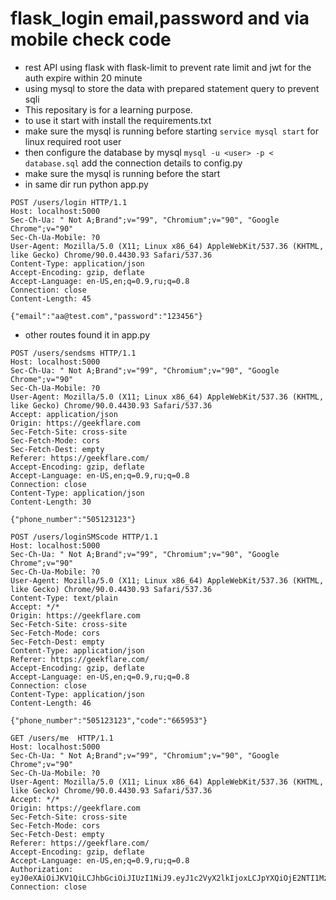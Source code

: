 # flask_login email,password and via mobile check code 
* rest API using flask with flask-limit to prevent rate limit and jwt for the auth expire within 20 minute 
* using mysql to store the data with prepared statement query to prevent sqli 
* This repositary is for a learning purpose.
* to use it start with install the requirements.txt 
* make sure the mysql is running before starting ``` service mysql start ``` for linux required root user 
* then configure the database by mysql ``` mysql -u <user> -p < database.sql ``` add the connection details to config.py
* make sure the mysql is running before the start 
* in same dir run python app.py

```
POST /users/login HTTP/1.1
Host: localhost:5000
Sec-Ch-Ua: " Not A;Brand";v="99", "Chromium";v="90", "Google Chrome";v="90"
Sec-Ch-Ua-Mobile: ?0
User-Agent: Mozilla/5.0 (X11; Linux x86_64) AppleWebKit/537.36 (KHTML, like Gecko) Chrome/90.0.4430.93 Safari/537.36
Content-Type: application/json
Accept-Encoding: gzip, deflate
Accept-Language: en-US,en;q=0.9,ru;q=0.8
Connection: close
Content-Length: 45

{"email":"aa@test.com","password":"123456"}
```

* other routes found it in app.py


```
POST /users/sendsms HTTP/1.1
Host: localhost:5000
Sec-Ch-Ua: " Not A;Brand";v="99", "Chromium";v="90", "Google Chrome";v="90"
Sec-Ch-Ua-Mobile: ?0
User-Agent: Mozilla/5.0 (X11; Linux x86_64) AppleWebKit/537.36 (KHTML, like Gecko) Chrome/90.0.4430.93 Safari/537.36
Accept: application/json
Origin: https://geekflare.com
Sec-Fetch-Site: cross-site
Sec-Fetch-Mode: cors
Sec-Fetch-Dest: empty
Referer: https://geekflare.com/
Accept-Encoding: gzip, deflate
Accept-Language: en-US,en;q=0.9,ru;q=0.8
Connection: close
Content-Type: application/json
Content-Length: 30

{"phone_number":"505123123"}
```

```
POST /users/loginSMScode HTTP/1.1
Host: localhost:5000
Sec-Ch-Ua: " Not A;Brand";v="99", "Chromium";v="90", "Google Chrome";v="90"
Sec-Ch-Ua-Mobile: ?0
User-Agent: Mozilla/5.0 (X11; Linux x86_64) AppleWebKit/537.36 (KHTML, like Gecko) Chrome/90.0.4430.93 Safari/537.36
Content-Type: text/plain
Accept: */*
Origin: https://geekflare.com
Sec-Fetch-Site: cross-site
Sec-Fetch-Mode: cors
Sec-Fetch-Dest: empty
Content-Type: application/json
Referer: https://geekflare.com/
Accept-Encoding: gzip, deflate
Accept-Language: en-US,en;q=0.9,ru;q=0.8
Connection: close
Content-Type: application/json
Content-Length: 46

{"phone_number":"505123123","code":"665953"}
```


```
GET /users/me  HTTP/1.1
Host: localhost:5000
Sec-Ch-Ua: " Not A;Brand";v="99", "Chromium";v="90", "Google Chrome";v="90"
Sec-Ch-Ua-Mobile: ?0
User-Agent: Mozilla/5.0 (X11; Linux x86_64) AppleWebKit/537.36 (KHTML, like Gecko) Chrome/90.0.4430.93 Safari/537.36
Accept: */*
Origin: https://geekflare.com
Sec-Fetch-Site: cross-site
Sec-Fetch-Mode: cors
Sec-Fetch-Dest: empty
Referer: https://geekflare.com/
Accept-Encoding: gzip, deflate
Accept-Language: en-US,en;q=0.9,ru;q=0.8
Authorization: eyJ0eXAiOiJKV1QiLCJhbGciOiJIUzI1NiJ9.eyJ1c2VyX2lkIjoxLCJpYXQiOjE2NTI1Mzk0NzEsImV4cCI6MTY1MjU0MDY3MX0.qWQMe6WIU9jYu3PA76UXT8eCOyhRSELFwuRLkuh8m4Y
Connection: close

```
